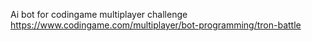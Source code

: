 Ai bot for codingame multiplayer challenge
https://www.codingame.com/multiplayer/bot-programming/tron-battle
